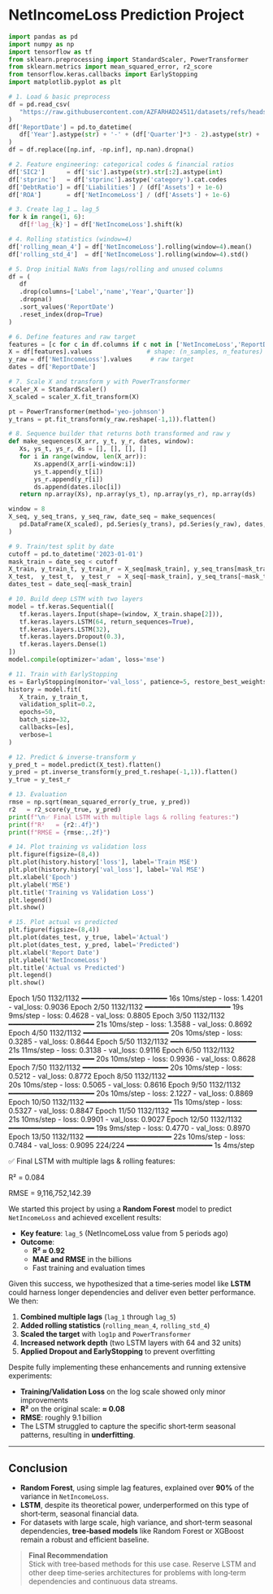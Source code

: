 # NetIncomeLoss Prediction Project



 ```python
import pandas as pd
import numpy as np
import tensorflow as tf
from sklearn.preprocessing import StandardScaler, PowerTransformer
from sklearn.metrics import mean_squared_error, r2_score
from tensorflow.keras.callbacks import EarlyStopping
import matplotlib.pyplot as plt

# 1. Load & basic preprocess
df = pd.read_csv(
    "https://raw.githubusercontent.com/AZFARHAD24511/datasets/refs/heads/main/financial_dataset.csv"
)
df['ReportDate'] = pd.to_datetime(
    df['Year'].astype(str) + '-' + (df['Quarter']*3 - 2).astype(str) + '-01'
)
df = df.replace([np.inf, -np.inf], np.nan).dropna()

# 2. Feature engineering: categorical codes & financial ratios
df['SIC2']      = df['sic'].astype(str).str[:2].astype(int)
df['stprinc']   = df['stprinc'].astype('category').cat.codes
df['DebtRatio'] = df['Liabilities'] / (df['Assets'] + 1e-6)
df['ROA']       = df['NetIncomeLoss'] / (df['Assets'] + 1e-6)

# 3. Create lag_1 … lag_5
for k in range(1, 6):
    df[f'lag_{k}'] = df['NetIncomeLoss'].shift(k)

# 4. Rolling statistics (window=4)
df['rolling_mean_4'] = df['NetIncomeLoss'].rolling(window=4).mean()
df['rolling_std_4']  = df['NetIncomeLoss'].rolling(window=4).std()

# 5. Drop initial NaNs from lags/rolling and unused columns
df = (
    df
    .drop(columns=['Label','name','Year','Quarter'])
    .dropna()
    .sort_values('ReportDate')
    .reset_index(drop=True)
)

# 6. Define features and raw target
features = [c for c in df.columns if c not in ['NetIncomeLoss','ReportDate']]
X = df[features].values               # shape: (n_samples, n_features)
y_raw = df['NetIncomeLoss'].values     # raw target
dates = df['ReportDate']

# 7. Scale X and transform y with PowerTransformer
scaler_X = StandardScaler()
X_scaled = scaler_X.fit_transform(X)

pt = PowerTransformer(method='yeo-johnson')
y_trans = pt.fit_transform(y_raw.reshape(-1,1)).flatten()

# 8. Sequence builder that returns both transformed and raw y
def make_sequences(X_arr, y_t, y_r, dates, window):
    Xs, ys_t, ys_r, ds = [], [], [], []
    for i in range(window, len(X_arr)):
        Xs.append(X_arr[i-window:i])
        ys_t.append(y_t[i])
        ys_r.append(y_r[i])
        ds.append(dates.iloc[i])
    return np.array(Xs), np.array(ys_t), np.array(ys_r), np.array(ds)

window = 8
X_seq, y_seq_trans, y_seq_raw, date_seq = make_sequences(
    pd.DataFrame(X_scaled), pd.Series(y_trans), pd.Series(y_raw), dates, window
)

# 9. Train/test split by date
cutoff = pd.to_datetime('2023-01-01')
mask_train = date_seq < cutoff
X_train, y_train_t, y_train_r = X_seq[mask_train], y_seq_trans[mask_train], y_seq_raw[mask_train]
X_test,  y_test_t,  y_test_r  = X_seq[~mask_train], y_seq_trans[~mask_train], y_seq_raw[~mask_train]
dates_test = date_seq[~mask_train]

# 10. Build deep LSTM with two layers
model = tf.keras.Sequential([
    tf.keras.layers.Input(shape=(window, X_train.shape[2])),
    tf.keras.layers.LSTM(64, return_sequences=True),
    tf.keras.layers.LSTM(32),
    tf.keras.layers.Dropout(0.3),
    tf.keras.layers.Dense(1)
])
model.compile(optimizer='adam', loss='mse')

# 11. Train with EarlyStopping
es = EarlyStopping(monitor='val_loss', patience=5, restore_best_weights=True)
history = model.fit(
    X_train, y_train_t,
    validation_split=0.2,
    epochs=50,
    batch_size=32,
    callbacks=[es],
    verbose=1
)

# 12. Predict & inverse-transform y
y_pred_t = model.predict(X_test).flatten()
y_pred = pt.inverse_transform(y_pred_t.reshape(-1,1)).flatten()
y_true = y_test_r

# 13. Evaluation
rmse = np.sqrt(mean_squared_error(y_true, y_pred))
r2   = r2_score(y_true, y_pred)
print(f"\n✅ Final LSTM with multiple lags & rolling features:")
print(f"R²   = {r2:.4f}")
print(f"RMSE = {rmse:,.2f}")

# 14. Plot training vs validation loss
plt.figure(figsize=(8,4))
plt.plot(history.history['loss'], label='Train MSE')
plt.plot(history.history['val_loss'], label='Val MSE')
plt.xlabel('Epoch')
plt.ylabel('MSE')
plt.title('Training vs Validation Loss')
plt.legend()
plt.show()

# 15. Plot actual vs predicted
plt.figure(figsize=(8,4))
plt.plot(dates_test, y_true, label='Actual')
plt.plot(dates_test, y_pred, label='Predicted')
plt.xlabel('Report Date')
plt.ylabel('NetIncomeLoss')
plt.title('Actual vs Predicted')
plt.legend()
plt.show()
```


Epoch 1/50
1132/1132 ━━━━━━━━━━━━━━━━━━━━ 16s 10ms/step - loss: 1.4201 - val_loss: 0.9036
Epoch 2/50
1132/1132 ━━━━━━━━━━━━━━━━━━━━ 19s 9ms/step - loss: 0.4628 - val_loss: 0.8805
Epoch 3/50
1132/1132 ━━━━━━━━━━━━━━━━━━━━ 21s 10ms/step - loss: 1.3588 - val_loss: 0.8692
Epoch 4/50
1132/1132 ━━━━━━━━━━━━━━━━━━━━ 20s 10ms/step - loss: 0.3285 - val_loss: 0.8644
Epoch 5/50
1132/1132 ━━━━━━━━━━━━━━━━━━━━ 21s 11ms/step - loss: 0.3138 - val_loss: 0.9116
Epoch 6/50
1132/1132 ━━━━━━━━━━━━━━━━━━━━ 20s 10ms/step - loss: 0.9936 - val_loss: 0.8628
Epoch 7/50
1132/1132 ━━━━━━━━━━━━━━━━━━━━ 20s 10ms/step - loss: 0.5212 - val_loss: 0.8772
Epoch 8/50
1132/1132 ━━━━━━━━━━━━━━━━━━━━ 20s 10ms/step - loss: 0.5065 - val_loss: 0.8616
Epoch 9/50
1132/1132 ━━━━━━━━━━━━━━━━━━━━ 20s 10ms/step - loss: 2.1227 - val_loss: 0.8869
Epoch 10/50
1132/1132 ━━━━━━━━━━━━━━━━━━━━ 11s 10ms/step - loss: 0.5327 - val_loss: 0.8847
Epoch 11/50
1132/1132 ━━━━━━━━━━━━━━━━━━━━ 21s 10ms/step - loss: 0.9901 - val_loss: 0.9027
Epoch 12/50
1132/1132 ━━━━━━━━━━━━━━━━━━━━ 19s 9ms/step - loss: 0.4770 - val_loss: 0.8970
Epoch 13/50
1132/1132 ━━━━━━━━━━━━━━━━━━━━ 22s 10ms/step - loss: 0.7484 - val_loss: 0.9095
224/224 ━━━━━━━━━━━━━━━━━━━━ 1s 4ms/step

✅ Final LSTM with multiple lags & rolling features:

R²   = 0.084

RMSE = 9,116,752,142.39


We started this project by using a **Random Forest** model to predict `NetIncomeLoss` and achieved excellent results:

- **Key feature**: `lag_5` (NetIncomeLoss value from 5 periods ago)  
- **Outcome**:  
  - **R² ≈ 0.92**  
  - **MAE and RMSE** in the billions  
  - Fast training and evaluation times  

Given this success, we hypothesized that a time‑series model like **LSTM** could harness longer dependencies and deliver even better performance. We then:

1. **Combined multiple lags** (`lag_1` through `lag_5`)  
2. **Added rolling statistics** (`rolling_mean_4`, `rolling_std_4`)  
3. **Scaled the target** with `log1p` and `PowerTransformer`  
4. **Increased network depth** (two LSTM layers with 64 and 32 units)  
5. **Applied Dropout and EarlyStopping** to prevent overfitting  

Despite fully implementing these enhancements and running extensive experiments:

- **Training/Validation Loss** on the log scale showed only minor improvements  
- **R²** on the original scale: **≈ 0.08**  
- **RMSE**: roughly 9.1 billion  
- The LSTM struggled to capture the specific short‑term seasonal patterns, resulting in **underfitting**.

---

## Conclusion

- **Random Forest**, using simple lag features, explained over **90%** of the variance in `NetIncomeLoss`.  
- **LSTM**, despite its theoretical power, underperformed on this type of short‑term, seasonal financial data.  
- For datasets with large scale, high variance, and short-term seasonal dependencies, **tree‑based models** like Random Forest or XGBoost remain a robust and efficient baseline.

> **Final Recommendation**  
> Stick with tree‑based methods for this use case. Reserve LSTM and other deep time‑series architectures for problems with long‑term dependencies and continuous data streams.  

